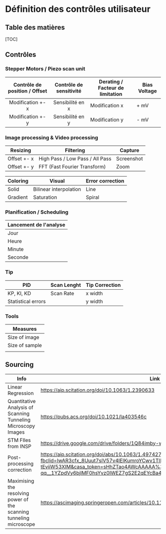 # Définition des contrôles utilisateur

## Table des matières

[TOC]

## Contrôles

### Stepper Motors / Piezo scan unit

| Contrôle de position / Offset | Contrôle de sensitivité | Derating / Facteur de limitation | Bias Voltage |
| :---------------------------: | :---------------------: | -------------------------------- | ------------ |
|       Modification +- x       |    Sensibilité en x     | Modification x                   | + mV         |
|       Modification +- y       |    Sensibilité en y     | Modification y                   | - mV         |

### Image processing & Video processing

| Resizing    | Filtering                       | Capture    |
| ----------- | ------------------------------- | ---------- |
| Offset +- x | High Pass / Low Pass / All Pass | Screenshot |
| Offset +- y | FFT (Fast Fourier Transform)    | Zoom       |

| Coloring | Visual                 | Error correction |
| -------- | ---------------------- | ---------------- |
| Solid    | Bilinear interpolation | Line             |
| Gradient | Saturation             | Spiral           |

### Planification / Scheduling

| Lancement de l'analyse |
| ---------------------- |
| Jour                   |
| Heure                  |
| Minute                 |
| Seconde                |

### Tip

| PID                | Scan Lenght | Tip Correction |
| ------------------ | ----------- | -------------- |
| KP, KI, KD         | Scan Rate   | x width        |
| Statistical errors |             | y width        |

### Tools

| Measures       |
| -------------- |
| Size of image  |
| Size of sample |
|                |

## Sourcing

| Info                                                         | Link                                                         |
| ------------------------------------------------------------ | ------------------------------------------------------------ |
| Linear Regression                                            | https://aip.scitation.org/doi/10.1063/1.2390633              |
| Quantitative Analysis of Scanning Tunneling Microscopy Images | https://pubs.acs.org/doi/10.1021/la403546c                   |
| STM FIles from INSP                                          | https://drive.google.com/drive/folders/1Q84imby-wI3LIF9ZEruzN_bNZ2ZKj3jO?usp=sharing |
| Post-processing correction                                   | https://aip.scitation.org/doi/abs/10.1063/1.4974271?fbclid=IwAR3cfx_8Uuut7slV57v4lEIKumroYCwv1TIPx5y3wG-Rsqv-tEviiW53XIM&casa_token=sHhZTao4AWcAAAAA%3AqBezMNGByvv6-qq__1YZpdVy6bjlMF0hsYvz0IWEZ7gS2E2qEYcBa4CegujOcrQWPqd5W0Yh450&journalCode=rsi |
| Maximising the resolving power of the scanning tunneling microscope | https://ascimaging.springeropen.com/articles/10.1186/s40679-018-0056-7 |

